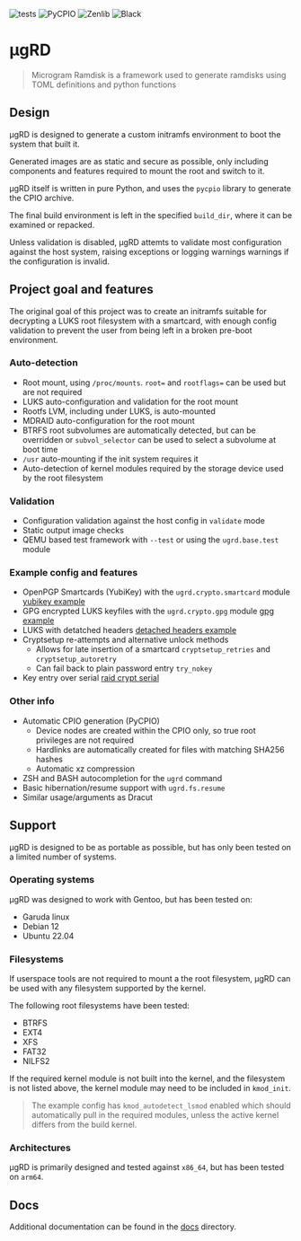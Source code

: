 ![tests](https://github.com/desultory/ugrd/actions/workflows/tests.yml/badge.svg)
![PyCPIO](https://github.com/desultory/pycpio/actions/workflows/unit_tests.yml/badge.svg)
![Zenlib](https://github.com/desultory/zenlib/actions/workflows/unit_tests.yml/badge.svg)
![Black](https://img.shields.io/badge/code%20style-black-000000.svg)

# µgRD

> Microgram Ramdisk is a framework used to generate ramdisks using TOML definitions and python functions

## Design

µgRD is designed to generate a custom initramfs environment to boot the system that built it.

Generated images are as static and secure as possible, only including components and features required to mount the root and switch to it.

µgRD itself is written in pure Python, and uses the `pycpio` library to generate the CPIO archive.

The final build environment is left in the specified `build_dir`, where it can be examined or repacked.

Unless validation is disabled, µgRD attemts to validate most configuration against the host system, raising exceptions or logging warnings warnings if the configuration is invalid.

## Project goal and features

The original goal of this project was to create an initramfs suitable for decrypting a LUKS root filesystem with a smartcard, with enough config validation to prevent the user from being left in a broken pre-boot environment.

### Auto-detection

* Root mount, using `/proc/mounts`. `root=` and `rootflags=` can be used but are not required
* LUKS auto-configuration and validation for the root mount
* Rootfs LVM, including under LUKS, is auto-mounted
* MDRAID auto-configuration for the root mount
* BTRFS root subvolumes are automatically detected, but can be overridden or `subvol_selector` can be used to select a subvolume at boot time
* `/usr` auto-mounting if the init system requires it
* Auto-detection of kernel modules required by the storage device used by the root filesystem

### Validation

* Configuration validation against the host config in `validate` mode
* Static output image checks
* QEMU based test framework with `--test` or using the `ugrd.base.test` module

### Example config and features

* OpenPGP Smartcards (YubiKey) with the `ugrd.crypto.smartcard` module [yubikey example](examples/yubikey.toml)
* GPG encrypted LUKS keyfiles with the `ugrd.crypto.gpg` module [gpg example](examples/gpg_keyfile.toml)
* LUKS with detatched headers [detached headers example](examples/detached_headers.toml)
* Cryptsetup re-attempts and alternative unlock methods
  - Allows for late insertion of a smartcard `cryptsetup_retries` and `cryptsetup_autoretry`
  - Can fail back to plain password entry `try_nokey`
* Key entry over serial [raid crypt serial](examples/raid_crypt_serial.toml)

### Other info  

* Automatic CPIO generation (PyCPIO)
  - Device nodes are created within the CPIO only, so true root privileges are not required
  - Hardlinks are automatically created for files with matching SHA256 hashes
  - Automatic xz compression
* ZSH and BASH autocompletion for the `ugrd` command
* Basic hibernation/resume support with `ugrd.fs.resume`
* Similar usage/arguments as Dracut

## Support

µgRD is designed to be as portable as possible, but has only been tested on a limited number of systems.

### Operating systems

µgRD was designed to work with Gentoo, but has been tested on:

* Garuda linux
* Debian 12
* Ubuntu 22.04

### Filesystems

If userspace tools are not required to mount a the root filesystem, µgRD can be used with any filesystem supported by the kernel.

The following root filesystems have been tested:

* BTRFS
* EXT4
* XFS
* FAT32
* NILFS2

If the required kernel module is not built into the kernel, and the filesystem is not listed above, the kernel module may need to be included in `kmod_init`.

> The example config has `kmod_autodetect_lsmod` enabled which should automatically pull in the required modules, unless the active kernel differs from the build kernel.

### Architectures

µgRD is primarily designed and tested against `x86_64`, but has been tested on `arm64`.

## Docs

Additional documentation can be found in the [docs](docs) directory.

